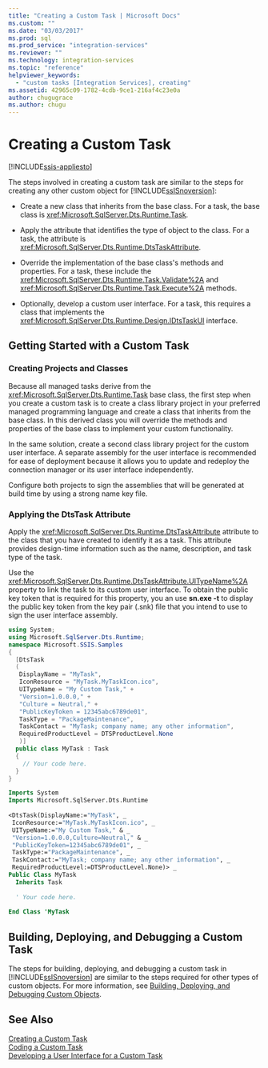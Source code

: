 ```yaml
---
title: "Creating a Custom Task | Microsoft Docs"
ms.custom: ""
ms.date: "03/03/2017"
ms.prod: sql
ms.prod_service: "integration-services"
ms.reviewer: ""
ms.technology: integration-services
ms.topic: "reference"
helpviewer_keywords: 
  - "custom tasks [Integration Services], creating"
ms.assetid: 42965c09-1782-4cdb-9ce1-216af4c23e0a
author: chugugrace
ms.author: chugu
---
```

# Creating a Custom Task

[!INCLUDE[ssis-appliesto](../../../includes/ssis-appliesto-ssvrpluslinux-asdb-asdw-xxx.md)]


  The steps involved in creating a custom task are similar to the steps for creating any other custom object for [!INCLUDE[ssISnoversion](../../../includes/ssisnoversion-md.md)]:  
  
-   Create a new class that inherits from the base class. For a task, the base class is <xref:Microsoft.SqlServer.Dts.Runtime.Task>.  
  
-   Apply the attribute that identifies the type of object to the class. For a task, the attribute is <xref:Microsoft.SqlServer.Dts.Runtime.DtsTaskAttribute>.  
  
-   Override the implementation of the base class's methods and properties. For a task, these include the <xref:Microsoft.SqlServer.Dts.Runtime.Task.Validate%2A> and <xref:Microsoft.SqlServer.Dts.Runtime.Task.Execute%2A> methods.  
  
-   Optionally, develop a custom user interface. For a task, this requires a class that implements the <xref:Microsoft.SqlServer.Dts.Runtime.Design.IDtsTaskUI> interface.  
  
## Getting Started with a Custom Task  
  
### Creating Projects and Classes  
 Because all managed tasks derive from the <xref:Microsoft.SqlServer.Dts.Runtime.Task> base class, the first step when you create a custom task is to create a class library project in your preferred managed programming language and create a class that inherits from the base class. In this derived class you will override the methods and properties of the base class to implement your custom functionality.  
  
 In the same solution, create a second class library project for the custom user interface. A separate assembly for the user interface is recommended for ease of deployment because it allows you to update and redeploy the connection manager or its user interface independently.  
  
 Configure both projects to sign the assemblies that will be generated at build time by using a strong name key file.  
  
### Applying the DtsTask Attribute  
 Apply the <xref:Microsoft.SqlServer.Dts.Runtime.DtsTaskAttribute> attribute to the class that you have created to identify it as a task. This attribute provides design-time information such as the name, description, and task type of the task.  
  
 Use the <xref:Microsoft.SqlServer.Dts.Runtime.DtsTaskAttribute.UITypeName%2A> property to link the task to its custom user interface. To obtain the public key token that is required for this property, you an use **sn.exe -t** to display the public key token from the key pair (.snk) file that you intend to use to sign the user interface assembly.  
  
```csharp  
using System;  
using Microsoft.SqlServer.Dts.Runtime;  
namespace Microsoft.SSIS.Samples  
{  
  [DtsTask  
  (  
   DisplayName = "MyTask",  
   IconResource = "MyTask.MyTaskIcon.ico",  
   UITypeName = "My Custom Task," +  
   "Version=1.0.0.0," +  
   "Culture = Neutral," +  
   "PublicKeyToken = 12345abc6789de01",  
   TaskType = "PackageMaintenance",  
   TaskContact = "MyTask; company name; any other information",  
   RequiredProductLevel = DTSProductLevel.None  
   )]  
  public class MyTask : Task  
  {  
    // Your code here.  
  }  
}  
```  
  
```vb  
Imports System  
Imports Microsoft.SqlServer.Dts.Runtime  
  
<DtsTask(DisplayName:="MyTask", _  
 IconResource:="MyTask.MyTaskIcon.ico", _  
 UITypeName:="My Custom Task," & _  
 "Version=1.0.0.0,Culture=Neutral," & _  
 "PublicKeyToken=12345abc6789de01", _  
 TaskType:="PackageMaintenance", _  
 TaskContact:="MyTask; company name; any other information", _  
 RequiredProductLevel:=DTSProductLevel.None)> _  
Public Class MyTask  
  Inherits Task  
  
  ' Your code here.  
  
End Class 'MyTask  
```  
  
## Building, Deploying, and Debugging a Custom Task  
 The steps for building, deploying, and debugging a custom task in [!INCLUDE[ssISnoversion](../../../includes/ssisnoversion-md.md)] are similar to the steps required for other types of custom objects. For more information, see [Building, Deploying, and Debugging Custom Objects](../../../integration-services/extending-packages-custom-objects/building-deploying-and-debugging-custom-objects.md).  
  
## See Also  
 [Creating a Custom Task](../../../integration-services/extending-packages-custom-objects/task/creating-a-custom-task.md)   
 [Coding a Custom Task](../../../integration-services/extending-packages-custom-objects/task/coding-a-custom-task.md)   
 [Developing a User Interface for a Custom Task](../../../integration-services/extending-packages-custom-objects/task/developing-a-user-interface-for-a-custom-task.md)  
  
  

